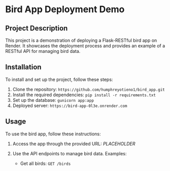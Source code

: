 # Bird App Deployment Demo

## Project Description

This project is a demonstration of deploying a Flask-RESTful bird app on Render. It showcases the deployment process and provides an example of a RESTful API for managing bird data.

## Installation

To install and set up the project, follow these steps:

1. Clone the repository: `https://github.com/humphreyotieno1/bird_app.git`
2. Install the required dependencies: `pip install -r requirements.txt`
3. Set up the database: `gunicorn app:app`
4. Deployed server: `https://bird-app-0l3e.onrender.com`

## Usage

To use the bird app, follow these instructions:

1. Access the app through the provided URL: $PLACEHOLDER$
2. Use the API endpoints to manage bird data. Examples:

    - Get all birds: `GET /birds`
